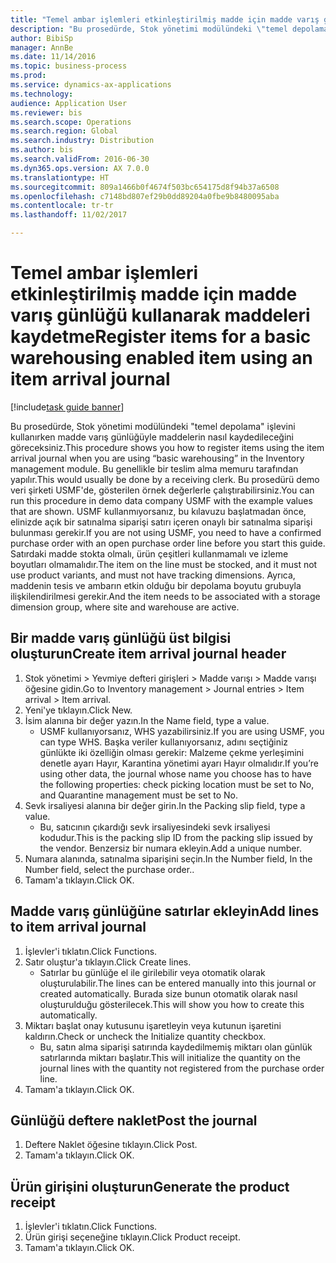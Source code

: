 ```yaml
--- 
title: "Temel ambar işlemleri etkinleştirilmiş madde için madde varış günlüğü kullanarak maddeleri kaydetme"
description: "Bu prosedürde, Stok yönetimi modülündeki \"temel depolama\" işlevini kullanırken madde varış günlüğüyle maddelerin nasıl kaydedileceğini göreceksiniz."
author: BibiSp
manager: AnnBe
ms.date: 11/14/2016
ms.topic: business-process
ms.prod: 
ms.service: dynamics-ax-applications
ms.technology: 
audience: Application User
ms.reviewer: bis
ms.search.scope: Operations
ms.search.region: Global
ms.search.industry: Distribution
ms.author: bis
ms.search.validFrom: 2016-06-30
ms.dyn365.ops.version: AX 7.0.0
ms.translationtype: HT
ms.sourcegitcommit: 809a1466b0f4674f503bc654175d8f94b37a6508
ms.openlocfilehash: c7148bd807ef29b0dd89204a0fbe9b8480095aba
ms.contentlocale: tr-tr
ms.lasthandoff: 11/02/2017

---
```

# <a name="register-items-for-a-basic-warehousing-enabled-item-using-an-item-arrival-journal"></a><span data-ttu-id="8d997-103">Temel ambar işlemleri etkinleştirilmiş madde için madde varış günlüğü kullanarak maddeleri kaydetme</span><span class="sxs-lookup"><span data-stu-id="8d997-103">Register items for a basic warehousing enabled item using an item arrival journal</span></span>

[!include[task guide banner](../../includes/task-guide-banner.md)]

<span data-ttu-id="8d997-104">Bu prosedürde, Stok yönetimi modülündeki "temel depolama" işlevini kullanırken madde varış günlüğüyle maddelerin nasıl kaydedileceğini göreceksiniz.</span><span class="sxs-lookup"><span data-stu-id="8d997-104">This procedure shows you how to register items using the item arrival journal when you are using “basic warehousing” in the Inventory management module.</span></span> <span data-ttu-id="8d997-105">Bu genellikle bir teslim alma memuru tarafından yapılır.</span><span class="sxs-lookup"><span data-stu-id="8d997-105">This would usually be done by a receiving clerk.</span></span> <span data-ttu-id="8d997-106">Bu prosedürü demo veri şirketi USMF'de, gösterilen örnek değerlerle çalıştırabilirsiniz.</span><span class="sxs-lookup"><span data-stu-id="8d997-106">You can run this procedure in demo data company USMF with the example values that are shown.</span></span>  <span data-ttu-id="8d997-107">USMF kullanmıyorsanız, bu kılavuzu başlatmadan önce, elinizde açık bir satınalma siparişi satırı içeren onaylı bir satınalma siparişi bulunması gerekir.</span><span class="sxs-lookup"><span data-stu-id="8d997-107">If you are not using USMF, you need to have a confirmed purchase order with an open purchase order line before you start this guide.</span></span> <span data-ttu-id="8d997-108">Satırdaki madde stokta olmalı, ürün çeşitleri kullanmamalı ve izleme boyutları olmamalıdır.</span><span class="sxs-lookup"><span data-stu-id="8d997-108">The item on the line must be stocked, and it must not use product variants, and must not have tracking dimensions.</span></span> <span data-ttu-id="8d997-109">Ayrıca, maddenin tesis ve ambarın etkin olduğu bir depolama boyutu grubuyla ilişkilendirilmesi gerekir.</span><span class="sxs-lookup"><span data-stu-id="8d997-109">And the item needs to be associated with a storage dimension group, where site and warehouse are active.</span></span>


## <a name="create-item-arrival-journal-header"></a><span data-ttu-id="8d997-110">Bir madde varış günlüğü üst bilgisi oluşturun</span><span class="sxs-lookup"><span data-stu-id="8d997-110">Create item arrival journal header</span></span>
1. <span data-ttu-id="8d997-111">Stok yönetimi > Yevmiye defteri girişleri > Madde varışı > Madde varışı öğesine gidin.</span><span class="sxs-lookup"><span data-stu-id="8d997-111">Go to Inventory management > Journal entries > Item arrival > Item arrival.</span></span>
2. <span data-ttu-id="8d997-112">Yeni'ye tıklayın.</span><span class="sxs-lookup"><span data-stu-id="8d997-112">Click New.</span></span>
3. <span data-ttu-id="8d997-113">İsim alanına bir değer yazın.</span><span class="sxs-lookup"><span data-stu-id="8d997-113">In the Name field, type a value.</span></span>
    * <span data-ttu-id="8d997-114">USMF kullanıyorsanız, WHS yazabilirsiniz.</span><span class="sxs-lookup"><span data-stu-id="8d997-114">If you are using USMF, you can type WHS.</span></span> <span data-ttu-id="8d997-115">Başka veriler kullanıyorsanız, adını seçtiğiniz günlükte iki özelliğin olması gerekir: Malzeme çekme yerleşimini denetle ayarı Hayır, Karantina yönetimi ayarı Hayır olmalıdır.</span><span class="sxs-lookup"><span data-stu-id="8d997-115">If you’re using other data, the journal whose name you choose has to have the following properties: check picking location must be set to No, and Quarantine management must be set to No.</span></span>  
4. <span data-ttu-id="8d997-116">Sevk irsaliyesi alanına bir değer girin.</span><span class="sxs-lookup"><span data-stu-id="8d997-116">In the Packing slip field, type a value.</span></span>
    * <span data-ttu-id="8d997-117">Bu, satıcının çıkardığı sevk irsaliyesindeki sevk irsaliyesi kodudur.</span><span class="sxs-lookup"><span data-stu-id="8d997-117">This is the packing slip ID from the packing slip issued by the vendor.</span></span> <span data-ttu-id="8d997-118">Benzersiz bir numara ekleyin.</span><span class="sxs-lookup"><span data-stu-id="8d997-118">Add a unique number.</span></span>  
5. <span data-ttu-id="8d997-119">Numara alanında, satınalma siparişini seçin.</span><span class="sxs-lookup"><span data-stu-id="8d997-119">In the Number field, In the Number field, select the purchase order..</span></span>
6. <span data-ttu-id="8d997-120">Tamam'a tıklayın.</span><span class="sxs-lookup"><span data-stu-id="8d997-120">Click OK.</span></span>

## <a name="add-lines-to-item-arrival-journal"></a><span data-ttu-id="8d997-121">Madde varış günlüğüne satırlar ekleyin</span><span class="sxs-lookup"><span data-stu-id="8d997-121">Add lines to item arrival journal</span></span>
1. <span data-ttu-id="8d997-122">İşlevler'i tıklatın.</span><span class="sxs-lookup"><span data-stu-id="8d997-122">Click Functions.</span></span>
2. <span data-ttu-id="8d997-123">Satır oluştur'a tıklayın.</span><span class="sxs-lookup"><span data-stu-id="8d997-123">Click Create lines.</span></span>
    * <span data-ttu-id="8d997-124">Satırlar bu günlüğe el ile girilebilir veya otomatik olarak oluşturulabilir.</span><span class="sxs-lookup"><span data-stu-id="8d997-124">The lines can be entered manually into this journal or created automatically.</span></span> <span data-ttu-id="8d997-125">Burada size bunun otomatik olarak nasıl oluşturulduğu gösterilecek.</span><span class="sxs-lookup"><span data-stu-id="8d997-125">This will show you how to create this automatically.</span></span>  
3. <span data-ttu-id="8d997-126">Miktarı başlat onay kutusunu işaretleyin veya kutunun işaretini kaldırın.</span><span class="sxs-lookup"><span data-stu-id="8d997-126">Check or uncheck the Initialize quantity checkbox.</span></span>
    * <span data-ttu-id="8d997-127">Bu, satın alma siparişi satırında kaydedilmemiş miktarı olan günlük satırlarında miktarı başlatır.</span><span class="sxs-lookup"><span data-stu-id="8d997-127">This will initialize the quantity on the journal lines with the quantity not registered from the purchase order line.</span></span>  
4. <span data-ttu-id="8d997-128">Tamam'a tıklayın.</span><span class="sxs-lookup"><span data-stu-id="8d997-128">Click OK.</span></span>

## <a name="post-the-journal"></a><span data-ttu-id="8d997-129">Günlüğü deftere naklet</span><span class="sxs-lookup"><span data-stu-id="8d997-129">Post the journal</span></span>
1. <span data-ttu-id="8d997-130">Deftere Naklet öğesine tıklayın.</span><span class="sxs-lookup"><span data-stu-id="8d997-130">Click Post.</span></span>
2. <span data-ttu-id="8d997-131">Tamam'a tıklayın.</span><span class="sxs-lookup"><span data-stu-id="8d997-131">Click OK.</span></span>

## <a name="generate-the-product-receipt"></a><span data-ttu-id="8d997-132">Ürün girişini oluşturun</span><span class="sxs-lookup"><span data-stu-id="8d997-132">Generate the product receipt</span></span>
1. <span data-ttu-id="8d997-133">İşlevler'i tıklatın.</span><span class="sxs-lookup"><span data-stu-id="8d997-133">Click Functions.</span></span>
2. <span data-ttu-id="8d997-134">Ürün girişi seçeneğine tıklayın.</span><span class="sxs-lookup"><span data-stu-id="8d997-134">Click Product receipt.</span></span>
3. <span data-ttu-id="8d997-135">Tamam'a tıklayın.</span><span class="sxs-lookup"><span data-stu-id="8d997-135">Click OK.</span></span>


